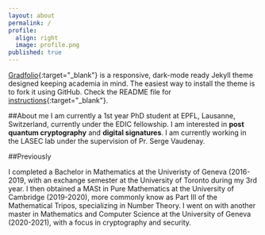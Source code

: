 ```yaml
---
layout: about
permalink: /
profile:
  align: right
  image: profile.png
published: true
---
```


[Gradfolio](https://github.com/jitinnair1/gradfolio){:target="_blank"} is a responsive, dark-mode ready Jekyll theme designed keeping academia in mind. The easiest way to install the theme is to fork it using GitHub. Check the README file for [instructions](https://github.com/jitinnair1/gradfolio#installation){:target="_blank"}.

##About me 
I am currently a 1st year PhD student at EPFL, Lausanne, Switzerland, currently under the EDIC fellowship. 
I am interested in **post quantum cryptography** and **digital signatures**. 
I am currently working in the LASEC lab under the supervision of Pr. Serge Vaudenay. 

##Previously

I completed a Bachelor in Mathematics at the Univeristy of Geneva (2016-2019, with an exchange semester at the University of Toronto during my 3rd year.
I then obtained a MASt in Pure Mathematics at the University of Cambridge (2019-2020), more commonly know as Part III of the Mathematical Tripos, specializing in Number Theory. 
I went on with another master in Mathematics and Computer Science at the University of Geneva (2020-2021), with a focus in cryptography and security.
